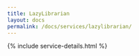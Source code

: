 ```yaml
---
title: LazyLibrarian
layout: docs
permalink: /docs/services/lazylibrarian/
---
```


{% include service-details.html %}
